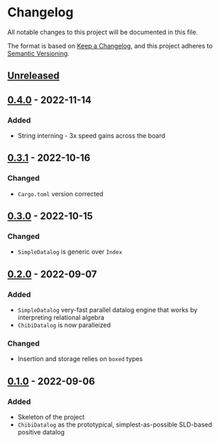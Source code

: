 # Changelog
All notable changes to this project will be documented in this file.

The format is based on [Keep a Changelog](https://keepachangelog.com/en/1.0.0/),
and this project adheres to [Semantic Versioning](https://semver.org/spec/v2.0.0.html).

## [Unreleased]

## [0.4.0] - 2022-11-14
### Added
- String interning - 3x speed gains across the board

## [0.3.1] - 2022-10-16
### Changed
- `Cargo.toml` version corrected

## [0.3.0] - 2022-10-15
### Changed
- `SimpleDatalog` is generic over `Index`

## [0.2.0] - 2022-09-07
### Added
- `SimpleDatalog` very-fast parallel datalog engine that works by interpreting relational algebra
- `ChibiDatalog` is now paralleized

### Changed
- Insertion and storage relies on `boxed` types

## [0.1.0] - 2022-09-06
### Added
- Skeleton of the project
- `ChibiDatalog` as the prototypical, simplest-as-possible SLD-based positive datalog

[Unreleased]: https://github.com/brurucy/shapiro/compare/v0.4.0...HEAD
[0.4.0]: https://github.com/brurucy/shapiro/releases/tag/v0.4.0
[0.3.1]: https://github.com/brurucy/shapiro/releases/tag/v0.3.1	
[0.3.0]: https://github.com/brurucy/shapiro/releases/tag/v0.3.0
[0.2.0]: https://github.com/brurucy/shapiro/releases/tag/v0.2.0
[0.1.0]: https://github.com/brurucy/shapiro/releases/tag/v0.1.0
